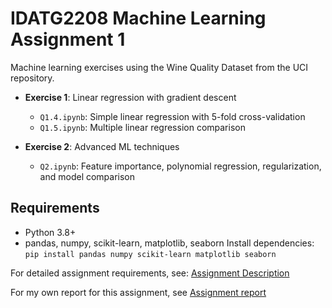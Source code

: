 # IDATG2208 Machine Learning Assignment 1

Machine learning exercises using the Wine Quality Dataset from the UCI repository.

- **Exercise 1**: Linear regression with gradient descent
  - `Q1.4.ipynb`: Simple linear regression with 5-fold cross-validation  
  - `Q1.5.ipynb`: Multiple linear regression comparison

- **Exercise 2**: Advanced ML techniques
  - `Q2.ipynb`: Feature importance, polynomial regression, regularization, and model comparison

## Requirements

- Python 3.8+
- pandas, numpy, scikit-learn, matplotlib, seaborn
 Install dependencies: `pip install pandas numpy scikit-learn matplotlib seaborn`

For detailed assignment requirements, see: [Assignment Description](idatg2208-assignmnet-1.pdf)

For my own report for this assignment, see [Assignment report](assignment-report.pdf)
